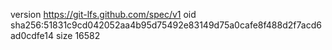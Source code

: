 version https://git-lfs.github.com/spec/v1
oid sha256:51831c9cd042052aa4b95d75492e83149d75a0cafe8f488d2f7acd6ad0cdfe14
size 16582
